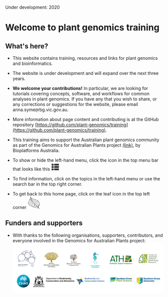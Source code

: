 <ss>Under development: 2020</ss>
# Welcome to plant genomics training

## What's here?

* This website contains training, resources and links for plant genomics and bioinformatics.

* The website is under development and will expand over the next three years.

* **We welcome your contributions!** In particular, we are looking for tutorials covering concepts, software, and workflows for common analyses in plant genomics. If you have any that you wish to share, or any corrections or suggestions for the website, please email anna.syme<code>@</code>rbg.vic.gov.au.

* More information about page content and contributing is at the GitHub repository [https://github.com/plant-genomics/training](https://github.com/plant-genomics/training).

* This training aims to support the Australian plant genomics community as part of the Genomics for Australian Plants project [(link)](https://www.genomicsforaustralianplants.com/), by Bioplatforms Australia.

* To show or hide the left-hand menu, click the icon in the top menu bar that looks like this <img src="modules/images/menu-icon.png" alt="menu-icon" width=25pt height=25pt>

* To find information, click on the topics in the left-hand menu or use the search bar in the top right corner.

* To get back to this home page, click on the leaf icon in the top left corner <img src="leaf2.svg" alt="leaf-icon" width=40pt height=40pt>


## Funders and supporters
* With thanks to the following organisations, supporters, contributors, and everyone involved in the Genomics for Australian Plants project:
![gap-logos](modules/images/gap-logos.png)

